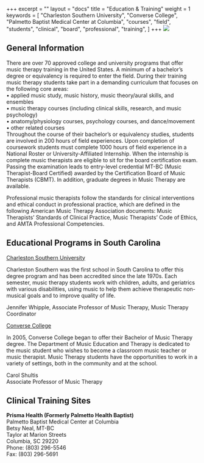 +++
excerpt = ""
layout = "docs"
title = "Education & Training"
weight = 1
keywords = [
    "Charleston Southern University",
    "Converse College",
    "Palmetto Baptist Medical Center at Columbia",
    "courses",
    "field",
    "students",
    "clinical",
    "board",
    "professional",
    "training",
]
+++
![](/images/11138525_10153993765884887_5373058585984600195_n.jpg)

## General Information

There are over 70 approved college and university programs that offer music therapy training in the United States. A minimum of a bachelor’s degree or equivalency is required to enter the field. During their training music therapy students take part in a demanding curriculum that focuses on the following core areas:  
• applied music study, music history, music theory/aural skills, and ensembles  
• music therapy courses (including clinical skills, research, and music psychology)  
• anatomy/physiology courses, psychology courses, and dance/movement  
• other related courses  
Throughout the course of their bachelor’s or equivalency studies, students are involved in 200 hours of field experiences. Upon completion of coursework students must complete 1000 hours of field experience in a National Roster or University-Affiliated Internship. When the internship is complete music therapists are eligible to sit for the board certification exam. Passing the examination leads to entry-level credential MT-BC (Music Therapist-Board Certified) awarded by the Certification Board of Music Therapists (CBMT). In addition, graduate degrees in Music Therapy are available.

Professional music therapists follow the standards for clinical interventions and ethical conduct in professional practice, which are defined in the following American Music Therapy Association documents: Music Therapists’ Standards of Clinical Practice, Music Therapists’ Code of Ethics, and AMTA Professional Competencies.

## Educational Programs in South Carolina

[Charleston Southern University](http://www.csuniv.edu/)

Charleston Southern was the first school in South Carolina to offer this degree program and has been accredited since the late 1970s. Each semester, music therapy students work with children, adults, and geriatrics with various disabilities, using music to help them achieve therapeutic non-musical goals and to improve quality of life.

Jennifer Whipple, Associate Professor of Music Therapy, Music Therapy Coordinator  

[Converse College](http://www.converse.edu/)

In 2005, Converse College began to offer their Bachelor of Music Therapy degree. The Department of Music Education and Therapy is dedicated to the music student who wishes to become a classroom music teacher or music therapist. Music Therapy students have the opportunities to work in a variety of settings, both in the community and at the school.

Carol Shultis  
Associate Professor of Music Therapy

## Clinical Training Sites

**Prisma Health (Formerly Palmetto Health Baptist)**  
Palmetto Baptist Medical Center at Columbia  
Betsy Neal, MT-BC  
Taylor at Marion Streets  
Columbia, SC 29220  
Phone: (803) 296-5546  
Fax: (803) 296-5691